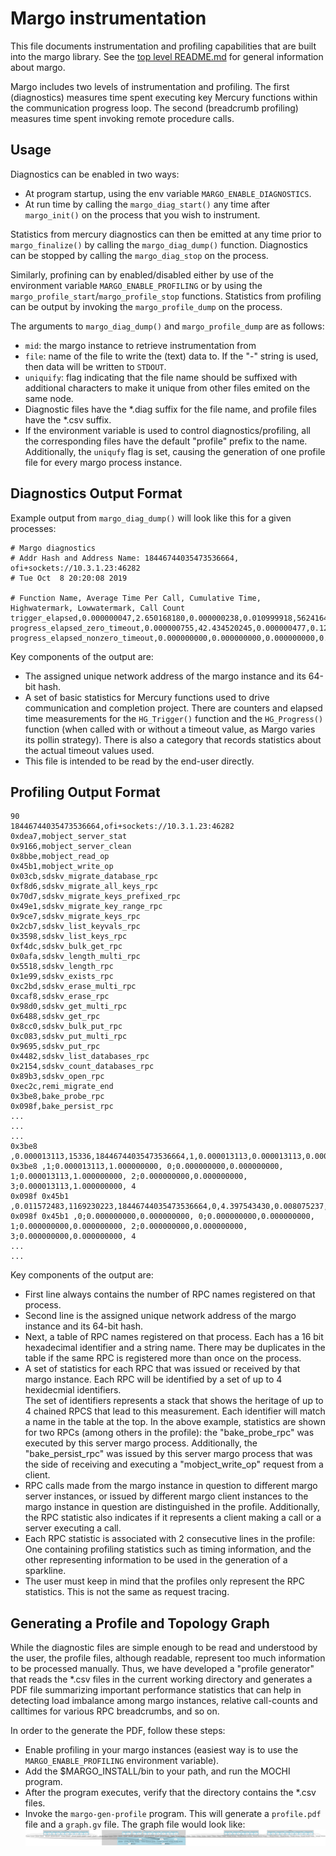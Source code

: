 # Margo instrumentation

This file documents instrumentation and profiling capabilities that are built into the
margo library.  See the [top level README.md](../README.md) for general
information about margo.

Margo includes two levels of instrumentation and profiling.  The first (diagnostics) measures time spent
executing key Mercury functions within the communication progress
loop.  The second (breadcrumb profiling) measures time spent invoking remote procedure calls.

## Usage

Diagnostics can be enabled in two ways:
* At program startup, using the env variable `MARGO_ENABLE_DIAGNOSTICS`.
* At run time by calling the `margo_diag_start()` any
time after `margo_init()` on the process that you wish to instrument.

Statistics from mercury diagnostics can then be emitted at any time prior to
`margo_finalize()` by calling the `margo_diag_dump()` function. Diagnostics
can be stopped by calling the `margo_diag_stop` on the process. 

Similarly, profining can by enabled/disabled either by use of the environment
variable `MARGO_ENABLE_PROFILING` or by using the `margo_profile_start`/`margo_profile_stop`
functions. Statistics from profiling can be output by invoking the `margo_profile_dump`
on the process.

The arguments to `margo_diag_dump()` and `margo_profile_dump` are as follows:
* `mid`: the margo instance to retrieve instrumentation from
* `file`: name of the file to write the (text) data to.  If the "-" string
  is used, then data will be written to `STDOUT`.
* `uniquify`: flag indicating that the file name should be suffixed with
  additional characters to make it unique from other files emited
  on the same node.
* Diagnostic files have the *.diag suffix for the file name, and 
profile files have the *.csv suffix. 
* If the environment variable is used to control diagnostics/profiling,
all the corresponding files have the default "profile" prefix to the name.
Additionally, the `uniqufy` flag is set, causing the generation of one profile
file for every margo process instance.
 
## Diagnostics Output Format

Example output from `margo_diag_dump()` will look like this for a given
processes:

```
# Margo diagnostics
# Addr Hash and Address Name: 18446744035473536664, ofi+sockets://10.3.1.23:46282
# Tue Oct  8 20:20:08 2019

# Function Name, Average Time Per Call, Cumulative Time, Highwatermark, Lowwatermark, Call Count
trigger_elapsed,0.000000047,2.650168180,0.000000238,0.010999918,56241640
progress_elapsed_zero_timeout,0.000000755,42.434520245,0.000000477,0.129006147,56173943
progress_elapsed_nonzero_timeout,0.000000000,0.000000000,0.000000000,0.000000000,0
```
Key components of the output are:
* The assigned unique network address of the margo instance and its 64-bit hash.
* A set of basic statistics for Mercury functions used to drive communication and
  completion project.  There are counters and elapsed time measurements for
  the `HG_Trigger()` function and the `HG_Progress()` function (when called with
  or without a timeout value, as Margo varies its pollin strategy).  There
  is also a category that records statistics about the actual timeout values
  used.
* This file is intended to be read by the end-user directly. 

## Profiling Output Format
```
90
18446744035473536664,ofi+sockets://10.3.1.23:46282
0xdea7,mobject_server_stat
0x9166,mobject_server_clean
0x8bbe,mobject_read_op
0x45b1,mobject_write_op
0x03cb,sdskv_migrate_database_rpc
0xf8d6,sdskv_migrate_all_keys_rpc
0x70d7,sdskv_migrate_keys_prefixed_rpc
0x49e1,sdskv_migrate_key_range_rpc
0x9ce7,sdskv_migrate_keys_rpc
0x2cb7,sdskv_list_keyvals_rpc
0x3598,sdskv_list_keys_rpc
0xf4dc,sdskv_bulk_get_rpc
0x0afa,sdskv_length_multi_rpc
0x5518,sdskv_length_rpc
0x1e99,sdskv_exists_rpc
0xc2bd,sdskv_erase_multi_rpc
0xcaf8,sdskv_erase_rpc
0x98d0,sdskv_get_multi_rpc
0x6488,sdskv_get_rpc
0x8cc0,sdskv_bulk_put_rpc
0xc083,sdskv_put_multi_rpc
0x9695,sdskv_put_rpc
0x4482,sdskv_list_databases_rpc
0x2154,sdskv_count_databases_rpc
0x89b3,sdskv_open_rpc
0xec2c,remi_migrate_end
0x3be8,bake_probe_rpc
0x098f,bake_persist_rpc
...
...
...
0x3be8 ,0.000013113,15336,18446744035473536664,1,0.000013113,0.000013113,0.000013113,1,18446744073709551615,0,0,18446744073709551615,0,0
0x3be8 ,1;0.000013113,1.000000000, 0;0.000000000,0.000000000, 1;0.000013113,1.000000000, 2;0.000000000,0.000000000, 3;0.000013113,1.000000000, 4
0x098f 0x45b1 ,0.011572483,1169230223,18446744035473536664,0,4.397543430,0.008075237,0.020334244,380,18446744073709551615,286331153,0,18446744073709551615,286331153,0
0x098f 0x45b1 ,0;0.000000000,0.000000000, 0;0.000000000,0.000000000, 1;0.000000000,0.000000000, 2;0.000000000,0.000000000, 3;0.000000000,0.000000000, 4
...
...

```
Key components of the output are:
* First line always contains the number of RPC names registered on that process.
* Second line is the assigned unique network address of the margo instance and its 64-bit hash.
* Next, a table of RPC names registered on that process.  Each has a 16 bit
  hexadecimal identifier and a string name.  There may be duplicates in the
  table if the same RPC is registered more than once on the process.
* A set of statistics for each RPC that was issued or received by that margo instance.
  Each RPC will be identified by a set of up to 4 hexidecmial identifiers.  
  The set of identifiers represents a stack that shows the heritage of up to 4 chained RPCS that lead to this
  measurement.  Each identifier will match a name in the table at the top.
  In the above example, statistics are shown for two RPCs (among others in the profile): the "bake_probe_rpc"
  was executed by this server margo process. Additionally, the "bake_persist_rpc" was issued by this server margo process
  that was the side of receiving and executing a "mobject_write_op" request from a client.
* RPC calls made from the margo instance in question to different margo server instances, or issued by different margo client instances
  to the margo instance in question are distinguished in the profile.
  Additionally, the RPC statistic also indicates if it represents a client making a call or a server executing a call.
* Each RPC statistic is associated with 2 consecutive lines in the profile: One containing profiling statistics such as timing information,
  and the other representing information to be used in the generation of a sparkline.
* The user must keep in mind that the profiles only represent the RPC statistics. This is not the same as request tracing.

## Generating a Profile and Topology Graph
While the diagnostic files are simple enough to be read and understood by the user,
the profile files, although readable, represent too much information to be processed
manually. Thus, we have developed a "profile generator" that reads the *.csv files
in the current working directory and generates a PDF file summarizing important 
performance statistics that can help in detecting load imbalance among margo instances,
relative call-counts and calltimes for various RPC breadcrumbs, and so on. 

In order to the generate the PDF, follow these steps:
* Enable profiling in your margo instances (easiest way is to use the `MARGO_ENABLE_PROFILING`
environment variable).
* Add the $MARGO_INSTALL/bin to your path, and run the MOCHI program. 
* After the program executes, verify that the directory contains the *.csv files. 
* Invoke the ```margo-gen-profile``` program. This will generate a ```profile.pdf```
  file and a ```graph.gv``` file.
The graph file would look like: ![](gg.png)


